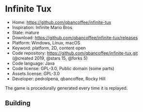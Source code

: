 # Infinite Tux

- Home: https://github.com/qbancoffee/infinite-tux
- Inspiration: Infinite Mario Bros
- State: mature
- Download: https://github.com/qbancoffee/infinite-tux/releases
- Platform: Windows, Linux, macOS
- Keyword: platform, 2D, content open
- Code repository: https://github.com/qbancoffee/infinite-tux.git (@created 2019, @stars 15, @forks 5)
- Code language: Java
- Code license: GPL-3.0, Public domain (some parts)
- Assets license: GPL-3.0
- Developer: pedrolpena, qbancoffee, Rocky Hill

The game is procedurally generated every time it is replayed.

## Building
